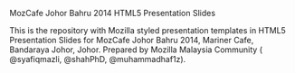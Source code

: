 MozCafe Johor Bahru 2014 HTML5 Presentation Slides

This is the repository with Mozilla styled presentation templates in HTML5 Presentation Slides for MozCafe Johor Bahru 2014, Mariner Cafe, Bandaraya Johor, Johor.
Prepared by Mozilla Malaysia Community ( @syafiqmazli, @shahPhD, @muhammadhaf1z).
